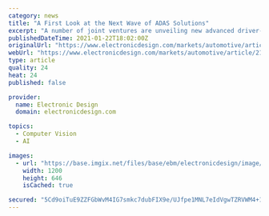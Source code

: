 ```yaml
---
category: news
title: "A First Look at the Next Wave of ADAS Solutions"
excerpt: "A number of joint ventures are unveiling new advanced driver-assistance system technology that ups the game in monitoring and warning-system performance, especially for level 1 to 4 vehicles."
publishedDateTime: 2021-01-22T18:02:00Z
originalUrl: "https://www.electronicdesign.com/markets/automotive/article/21153078/electronic-design-a-first-look-at-the-next-wave-of-adas-solutions"
webUrl: "https://www.electronicdesign.com/markets/automotive/article/21153078/electronic-design-a-first-look-at-the-next-wave-of-adas-solutions"
type: article
quality: 24
heat: 24
published: false

provider:
  name: Electronic Design
  domain: electronicdesign.com

topics:
  - Computer Vision
  - AI

images:
  - url: "https://base.imgix.net/files/base/ebm/electronicdesign/image/2021/01/ADAS_promo.600b0c6a883c6.png?auto=format&fit=max&w=1200"
    width: 1200
    height: 646
    isCached: true

secured: "5Cd9oiTuE9ZZFGbWvM4IG7smkc7dubFIX9e/UJfpe1MNL7eIdVgwTZRVWM4+1N5mBxQ2PwjBVpgsib0McHhzuZe1SbJjORL6sqywgBja+mSq8m5kvifTPFk3q/zkqkZuzn7LIFXCosGvXyimHL9EH38akYCByS1wFshlsZEqrF7CS4PXq9hsZM0BdBE+SGQCrklpU11EHAblmvykBqmckTrqJQuzGcd+CHBFKhZHMzbCv0RzR3UIt1Kkt0nNK+LdDw9PRAKvaLdv0oJIbutyzRFtustcsA1hF6uYrAxXHAmuM5gAsltWJuf5+E5rstqUmUVPh1Gszh6VBQ9mz5oji/MoglWKGnO7TeQBQHi2vrI=;smsJNR34+6hr+q9UjySNnw=="
---
```


